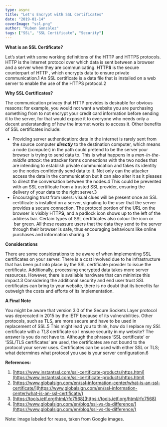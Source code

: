 ```yaml
---
type: async
title: "Let's Encrypt with SSL Certificates"
date: "2019-01-14"
coverImage: "ssl.png"
author: "Ruben Gonzalez"
tags: ["SSL", "SSL Certificate", "Security"]
---
```


**What is an SSL Certificate?**

Let’s start with some working definitions of the HTTP and HTTPS protocols. HTTP is the Internet protocol over which data is sent between a browser and a server when they are communicating. HTTP**S** is the secure counterpart of HTTP , which encrypts data to ensure private communication.1 An SSL certificate is a data file that is installed on a web server to enable the use of the HTTPS protocol.2

**Why SSL Certificates?**

The communication privacy that HTTP provides is desirable for obvious reasons: for example, you would not want a website you are purchasing something from to not encrypt your credit card information before sending it to the server, for that would expose it to everyone who needs only a decent understanding of how the internet works to access it. Other benefits of SSL certificates include:

- Providing server authentication: data in the internet is rarely sent from the source computer **_directly_** to the destination computer, which means a node (computer) in the path could pretend to be the server your browser is trying to send data to. This is what happens in a _man-in-the-middle attack_: the attacker forms connections with the two nodes that are intending to establish private communication and fakes its identity so the nodes confidently send data to it. Not only can the attacker access the data in the communication but it can also alter it as it pleases to direct the conversation between the nodes.4 This could be prevented with an SSL certificate from a trusted SSL provider, ensuring the delivery of your data to the right server.3
- Encouraging trust from users: visual clues will be present once an SSL certificate is installed on a server, signaling to the user that the server provides a secure connection. The protocol portion of the URL on the browser is visibly HTTP**S**, and a padlock icon shows up to the left of the address bar. Certain types of SSL certificates also colour the icon or  bar green. All these reassure users that the data they send to the server through their browser is safe, thus encouraging behaviours like online purchases and information sharing. 3

**Considerations**

There are some considerations to be aware of when implementing SSL certificates on your server. There is a cost involved due to he infrastructure that has been put into place by the SSL certificate provider to issue the certificate. Additionally, processing encrypted data takes more server resources. However, there is available hardware that can minimize this impact.3 Considering the additional security and end user trust SSL certificates can bring to your website, there is no doubt that its benefits far outweigh the costs and efforts of its implementation.

**A Final Note**

You might be aware that version 3.0 of the Secure Sockets Layer protocol was deprecated in 2015 by the IETF because of its vulnerabilities. Other protocols, such as TLS, are more secure and have to be used in replacement of SSL.5 This might lead you to think, how do I replace my _SSL_ certificate with a _TLS_ certificate so I ensure security in my website? The answer is you do not have to. Although the phrases ‘SSL certificate’ or ‘SSL/TLS certificates’ are used, the certificates are not bound to the protocol your server uses. Certificates can be used with either SSL or TLS; what determines what protocol you use is your server configuration.6

**References:**

1. [https://www.instantssl.com/ssl-certificate-products/https.html](https://www.instantssl.com/ssl-certificate-products/https.html)
2. [https://www.globalsign.com/en/ssl-information-center/what-is-an-ssl-certificate/](https://www.globalsign.com/en/ssl-information-center/what-is-an-ssl-certificate/)
3. [https://tools.ietf.org/html/rfc7568](https://tools.ietf.org/html/rfc7568)
4. [https://www.globalsign.com/en/blog/ssl-vs-tls-difference/](https://www.globalsign.com/en/blog/ssl-vs-tls-difference/)

Note: image labeled for reuse, taken from Google images.
